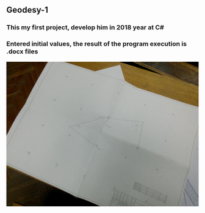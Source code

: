 ## Geodesy-1
### This my first project, develop him in 2018 year at C#
### Entered initial values, the result of the program execution is .docx files

![geodesy-1](/preview.jpg)
